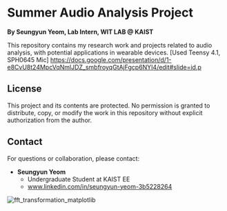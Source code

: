 # Summer Audio Analysis Project

**By Seungyun Yeom, Lab Intern, WIT LAB @ KAIST**

This repository contains my research work and projects related to audio analysis, with potential applications in wearable devices.
[Used Teensy 4.1, SPH0645 Mic]
https://docs.google.com/presentation/d/1-e8CvU8t24MpcVqNmlJDZ_smbfroyqGtAjFgcp6NYI4/edit#slide=id.p

## License
This project and its contents are protected. No permission is granted to distribute, copy, or modify the work in this repository without explicit authorization from the author.

## Contact
For questions or collaboration, please contact:

- **Seungyun Yeom**
  - Undergraduate Student at KAIST EE
  - www.linkedin.com/in/seungyun-yeom-3b5228264


![fft_transformation_matplotlib](https://github.com/user-attachments/assets/9345e7af-c71c-4aae-afa9-00aa60e9456d)
